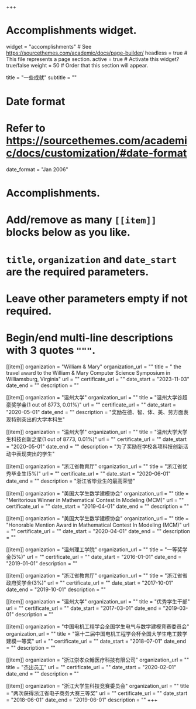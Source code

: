 +++
# Accomplishments widget.
widget = "accomplishments"  # See https://sourcethemes.com/academic/docs/page-builder/
headless = true  # This file represents a page section.
active = true  # Activate this widget? true/false
weight = 50  # Order that this section will appear.

title = "一些成就"
subtitle = ""

# Date format
#   Refer to https://sourcethemes.com/academic/docs/customization/#date-format
date_format = "Jan 2006"

# Accomplishments.
#   Add/remove as many `[[item]]` blocks below as you like.
#   `title`, `organization` and `date_start` are the required parameters.
#   Leave other parameters empty if not required.
#   Begin/end multi-line descriptions with 3 quotes `"""`.
[[item]]
  organization = "William & Mary"
  organization_url = ""
  title = " the travel award to the William & Mary Computer Science Symposium in Williamsburg,
Virginia"
  url = ""
  certificate_url = ""
  date_start = "2023-11-03"
  date_end = ""
  description = ""

[[item]]
  organization = "温州大学"
  organization_url = ""
  title = "温州大学谷超豪奖学金(1 out of 8773, 0.01%)"
  url = ""
  certificate_url = ""
  date_start = "2020-05-01"
  date_end = ""
  description = "奖励在德、智、体、美、劳方面表现特别突出的大学本科生"

[[item]]
  organization = "温州大学"
  organization_url = ""
  title = "温州大学大学生科技创新之星(1 out of 8773, 0.01%)"
  url = ""
  certificate_url = ""
  date_start = "2020-05-01"
  date_end = ""
  description = "为了奖励在学校各项科技创新活动中表现突出的学生"

[[item]]
  organization = "浙江省教育厅"
  organization_url = ""
  title = "浙江省优秀毕业生(5%)"
  url = ""
  certificate_url = ""
  date_start = "2020-06-01"
  date_end = ""
  description = "浙江省毕业生的最高荣誉"

[[item]]
  organization = "美国大学生数学建模协会"
  organization_url = ""
  title = "Meritorious Winner in Mathematical Contest In Modeling (MCM)"
  url = ""
  certificate_url = ""
  date_start = "2019-04-01"
  date_end = ""
  description = ""

[[item]]
  organization = "美国大学生数学建模协会"
  organization_url = ""
  title = "Honorable Mention Award in Mathematical Contest In Modeling (MCM)"
  url = ""
  certificate_url = ""
  date_start = "2020-04-01"
  date_end = ""
  description = ""


[[item]]
  organization = "温州理工学院"
  organization_url = ""
  title = "一等奖学金(5%)"
  url = ""
  certificate_url = ""
  date_start = "2016-01-01"
  date_end = "2019-01-01"
  description = ""  

[[item]]
  organization = "浙江省教育厅"
  organization_url = ""
  title = "浙江省省政府奖学金(3%)"
  url = ""
  certificate_url = ""
  date_start = "2017-10-01"
  date_end = "2019-10-01"
  description = ""

[[item]]
  organization = "温州大学"
  organization_url = ""
  title = "优秀学生干部"
  url = ""
  certificate_url = ""
  date_start = "2017-03-01"
  date_end = "2019-03-01"
  description = ""


[[item]]
  organization = "中国电机工程学会全国学生电气与数学建模竞赛委员会"
  organization_url = ""
  title = "第十二届中国电机工程学会杯全国大学生电工数学建模一等奖"
  url = ""
  certificate_url = ""
  date_start = "2018-07-01"
  date_end = ""
  description = ""  



[[item]]
  organization = "浙江崇孝众翰医疗科技有限公司"
  organization_url = ""
  title = "杰出员工"
  url = ""
  certificate_url = ""
  date_start = "2020-02-01"
  date_end = ""
  description = ""


[[item]]
  organization = "浙江大学生科技竞赛委员会"
  organization_url = ""
  title = "两次获得浙江省电子商务大赛三等奖"
  url = ""
  certificate_url = ""
  date_start = "2018-06-01"
  date_end = "2019-06-01"
  description = ""
+++
